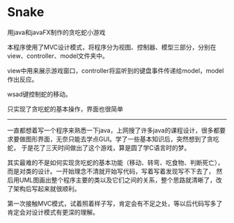 # Snake
用java和javaFX制作的贪吃蛇小游戏

本程序使用了MVC设计模式，将程序分为视图、控制器、模型三部分，分别在view、controller、model文件夹中。

view中用来展示游戏窗口，controller将监听到的键盘事件传递给model，model作出反应。

wsad键控制蛇的移动。

只实现了贪吃蛇的基本操作，界面也很简单

------------------------------------

一直都想着写一个程序来熟悉一下java，上网搜了许多java的课程设计，很多都要求要做图形界面，无奈只能去学点GUI。学了一些基本知识后，突然想到了贪吃蛇，
于是花了三天时间做出了这个游戏，算是圆了学C语言时的梦。

其实最难的不是如何实现贪吃蛇的基本功能（移动、转弯、吃食物、判断死亡），而是对类的设计。一开始理念不清就开始写代码，写着写着发现写不下去了，
然后用UML图画出整个程序主要的类以及它们之间的关系，整个思路就清晰了，改了架构后写起来就很顺利。

第一次接触MVC模式，试着照着样子写，肯定会有不足之处，等以后代码写多了肯定会对设计模式有更深的理解。
